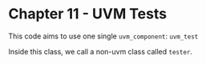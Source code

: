# Chapter 11 - UVM Tests

This code aims to use one single `uvm_component`: `uvm_test`

Inside this class, we call a non-uvm class called `tester`. 


